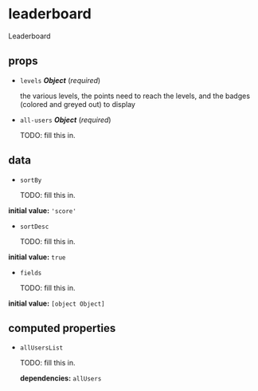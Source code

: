 # leaderboard 

Leaderboard 

## props 

- `levels` ***Object*** (*required*) 

  the various levels, the points need to reach the levels,
  and the badges (colored and greyed out) to display 

- `all-users` ***Object*** (*required*) 

  TODO: fill this in. 

## data 

- `sortBy` 

  TODO: fill this in. 

**initial value:** `'score'` 

- `sortDesc` 

  TODO: fill this in. 

**initial value:** `true` 

- `fields` 

  TODO: fill this in. 

**initial value:** `[object Object]` 

## computed properties 

- `allUsersList` 

  TODO: fill this in. 

   **dependencies:** `allUsers` 


